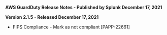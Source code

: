 **AWS GuardDuty Release Notes - Published by Splunk December 17, 2021**
  

**Version 2.1.5 - Released December 17, 2021**

* FIPS Compliance - Mark as not compliant [PAPP-22661]

